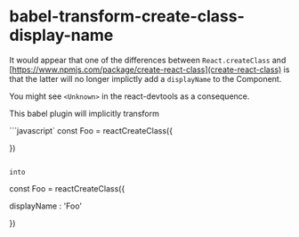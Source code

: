 # babel-transform-create-class-display-name

It would appear that one of the differences between `React.createClass` and [https://www.npmjs.com/package/create-react-class](create-react-class) is that the latter will no longer implictly add a `displayName` to the Component.

You might see `<Unknown>` in the react-devtools as a consequence.

This babel plugin will implicitly transform

```javascript`
const Foo = reactCreateClass({

})
```

into

```
const Foo = reactCreateClass({

  displayName : 'Foo'

})
```
